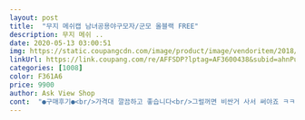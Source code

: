 ```yaml
---
layout: post 
title:  "무지 메쉬캡 남녀공용야구모자/군모 올블랙 FREE" 
description: 무지 메쉬 ..
date: 2020-05-13 03:00:51 
img: https://static.coupangcdn.com/image/product/image/vendoritem/2018/11/06/3594408759/f7c7028d-75c8-4408-94d6-eb0ffc2acf85.jpg 
linkUrl: https://link.coupang.com/re/AFFSDP?lptag=AF3600438&subid=ahnPublicAsk&pageKey=72365224&itemId=241299606&vendorItemId=3594408759&traceid=V0-113-6d68bd135a1a7a3f 
categories: [1008] 
color: F361A6 
price: 9900 
author: Ask View Shop 
cont:  "●구매후기●<br/>가격대 깔끔하고 좋습니다<br/>그럴꺼면 비싼거 사서 써야죠 ㅋㅋㅋ<br/>낚시갈때 쓸려구 구매했는데 착용감 좋구 요즘 살짝 더운날씨에<br/>다만 사이즈가 크지 않아서 머리둘레 59이상을<br/>딱 이네요<br/>메쉬 소재는 첨 써보는데 좋더라구요... <br/><br/>신중히 선택해주세요<br/>이가격에 그래도 좋아요 ㅋㅋ 알바하면서 모자쓰고 일하는데 머리에서 곰팡이 필꺼같아서 ㅋㅋ메쉬소재로 가볍게 써보려구 사서 쓰구 일하는데 좋아요 ㅋㅋㅋ<br/>이가격에 뛰어난 상품을 바라는사람은 ... <br/>없죠? ㅋ<br/>저처럼 일할때 편하게 쓰실분은 나쁘지않다구 생각해요<br/>" 
---
```

